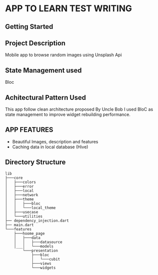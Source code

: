 # APP TO LEARN TEST WRITING


## Getting Started

## Project Description
Mobile app  to browse random images using Unsplash Api 

## State Management used
Bloc 
## Achitectural Pattern Used
This app follow clean architecture proposed By Uncle Bob I used BloC as state management to improve widget rebuilding performance.


## APP FEATURES 
 
* Beautiful Images, description and features 
* Caching data in local database (Hive) 

## Directory Structure
```
lib
├───core
│   ├───colors
│   ├───error
│   ├───local
│   ├───network
│   ├───theme
│   │   ├───bloc
│   │   └───local_theme
│   ├───usecase
│   └───utilities
├── dependency_injection.dart
├── main.dart
└───features
    ├───hoome_page
    │   ├───data
    │   │   ├───datasource       
    │___│   └───models
        └───presentation
            ├───bloc
            │   └───cubit        
            ├───views
            └───widgets







